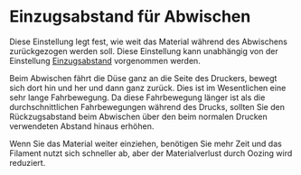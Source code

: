 Einzugsabstand für Abwischen
====
Diese Einstellung legt fest, wie weit das Material während des Abwischens zurückgezogen werden soll. Diese Einstellung kann unabhängig von der Einstellung [Einzugsabstand](../travel/retraction_amount.md) vorgenommen werden.

Beim Abwischen fährt die Düse ganz an die Seite des Druckers, bewegt sich dort hin und her und dann ganz zurück. Dies ist im Wesentlichen eine sehr lange Fahrbewegung. Da diese Fahrbewegung länger ist als die durchschnittlichen Fahrbewegungen während des Drucks, sollten Sie den Rückzugsabstand beim Abwischen über den beim normalen Drucken verwendeten Abstand hinaus erhöhen.

Wenn Sie das Material weiter einziehen, benötigen Sie mehr Zeit und das Filament nutzt sich schneller ab, aber der Materialverlust durch Oozing wird reduziert.